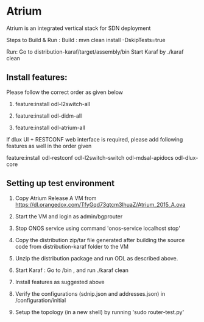 # Atrium
Atrium is an integrated vertical stack for SDN deployment

Steps to Build & Run :
Build : mvn clean install -DskipTests=true

Run:
Go to distribution-karaf/target/assembly/bin
Start Karaf by ./karaf clean

Install features:
-----------------
Please follow the correct order as given below

1) feature:install odl-l2switch-all

2) feature:install odl-didm-all

3) feature:install odl-atrium-all

If dlux UI + RESTCONF web interface is required, please add following features as well in the order given 

feature:install odl-restconf odl-l2switch-switch odl-mdsal-apidocs odl-dlux-core

Setting up test environment 
---------------------------
1) Copy Atrium Release A VM from https://dl.orangedox.com/TfyGqd73qtcm3lhuaZ/Atrium_2015_A.ova 

2) Start the VM and login as admin/bgprouter 

3) Stop ONOS service using command 'onos-service localhost stop'

4) Copy the distribution zip/tar file generated after building the source code from distribution-karaf folder to the VM 

5) Unzip the distribution package and run ODL as described above. 

6) Start Karaf : Go to <odl distribution folder>/bin , and run ./karaf clean

7) Install features as suggested above 

8) Verify the configurations (sdnip.json and addresses.json) in <distribution folder>/configuration/initial

9) Setup the topology (in a new shell) by running 'sudo router-test.py' 


